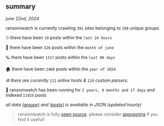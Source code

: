 
## summary
_june 22nd, 2024_

ransomwatch is currently crawling `391` sites belonging to `198` unique groups

⏲ there have been `10` posts within the `last 24 hours`

🦈 there have been `326` posts within the `month of june`

🪐 there have been `1317` posts within the `last 90 days`

🏚 there have been `2468` posts within the `year of 2024`

_⚙️ there are currently `111` online hosts & `124` custom parsers._

🦕 ransomwatch has been running for `2 years, 9 months and 17 days` and indexed `11925` posts

_all data  [(groups)](http://ransomwhat.telemetry.ltd/groups) and [(posts)](http://ransomwhat.telemetry.ltd/posts) is available in JSON (updated hourly)_

> ransomwatch is fully [open source](https://github.com/joshhighet/ransomwatch#ransomwatch--). please consider [sponsoring](https://github.com/sponsors/joshhighet) if you find it useful!

